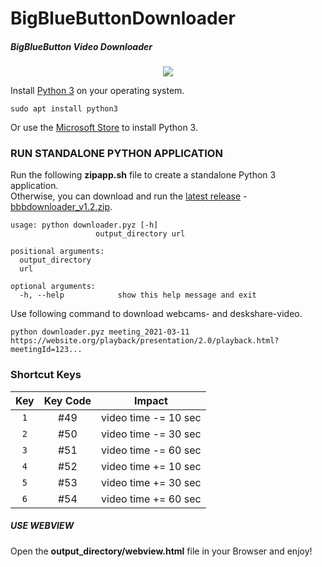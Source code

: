 # BigBlueButtonDownloader
##### BigBlueButton Video Downloader

<p align="center">
  <img src="https://repository-images.githubusercontent.com/331634964/0abaea80-5c90-11eb-80e0-4413ca30e08a" />
</p>

Install [Python 3](https://www.python.org/downloads/) on your operating system.  

```
sudo apt install python3
```

Or use the [Microsoft Store](https://go.microsoft.com/fwlink?linkID=2082640) to install Python 3.

### RUN STANDALONE PYTHON APPLICATION

Run the following **zipapp.sh** file to create a standalone Python 3 application.  
Otherwise, you can download and run the [latest release](https://github.com/Th3R3alDuk3/BigBlueButtonDownloader/releases) - 
[bbbdownloader_v1.2.zip](https://github.com/Th3R3alDuk3/BigBlueButtonDownloader/files/5970364/bbbdownloader_v1.2.zip). 

```
usage: python downloader.pyz [-h] 
                   output_directory url

positional arguments:
  output_directory
  url

optional arguments:
  -h, --help            show this help message and exit
```
Use following command to download webcams- and deskshare-video.
```
python downloader.pyz meeting_2021-03-11 https://website.org/playback/presentation/2.0/playback.html?meetingId=123...
```

### Shortcut Keys

| Key | Key Code | Impact  |
|:---:|:---:|:---:|
| `1` | #49 | video time -= 10 sec |
| `2` | #50 | video time -= 30 sec |
| `3` | #51 | video time -= 60 sec |
| `4` | #52 | video time += 10 sec |
| `5` | #53 | video time += 30 sec |
| `6` | #54 | video time += 60 sec |

##### USE WEBVIEW

Open the **output_directory/webview.html** file in your Browser and enjoy!
